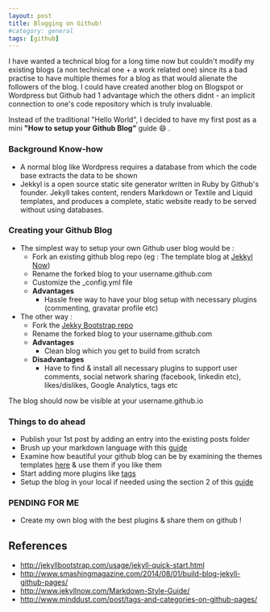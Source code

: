 ```yaml
---
layout: post
title: Blogging on Github!
#category: general
tags: [github]
---
```

 
I have wanted a technical blog for a long time now but couldn't modify my existing blogs (a non technical one + a work related one) since its a bad practise to have multiple themes for a blog as that would alienate the followers of the blog.
I could have created another blog on Blogspot or Wordpress but Github had 1 advantage which the others didnt - an implicit connection to one's code repository which is truly invaluable. 

Instead of the traditional "Hello World", I decided to have my first post as a mini **"How to setup your Github Blog"** guide :smile: .

### Background Know-how
- A normal blog like Wordpress requires a database from which the code base extracts the data to be shown
- Jekkyl is a open source static site generator written in Ruby by Github's founder. Jekyll takes content, renders Markdown or Textile and Liquid templates, and produces a complete, static website ready to be served without using databases. 

### Creating your Github Blog
- The simplest way to setup your own Github user blog would be :
    - Fork an existing github blog repo (eg : The template blog at [Jekkyl Now](https://github.com/barryclark/jekyll-now))
    - Rename the forked blog to your username.github.com
    - Customize the _config.yml file
    - **Advantages** 
        - Hassle free way to have your blog setup with necessary plugins (commenting, gravatar profile etc)  
- The other way :
    - Fork the [Jekky Bootstrap repo](https://github.com/plusjade/jekyll-bootstrap.git) 
    - Rename the forked blog to your username.github.com
    - **Advantages**
        - Clean blog which you get to build from scratch
    - **Disadvantages**
        - Have to find & install all necessary plugins to support user comments, social network sharing (facebook, linkedin etc), likes/dislikes, Google Analytics, tags etc 

The blog should now be visible at your username.github.io

### Things to do ahead
- Publish your 1st post by adding an entry into the existing posts folder
- Brush up your markdown language with this [guide](http://www.jekyllnow.com/Markdown-Style-Guide/)
- Examine how beautiful your github blog can be by examining the themes templates [here](http://jekyllthemes.org/) & use them if you like them
- Start adding more plugins like [tags](http://www.minddust.com/post/tags-and-categories-on-github-pages/)
- Setup the blog in your local if needed using the section 2 of this [guide](http://jekyllbootstrap.com/usage/jekyll-quick-start.html)


### PENDING FOR ME
- Create my own blog with the best plugins & share them on github !



## References 
* <http://jekyllbootstrap.com/usage/jekyll-quick-start.html>
* <http://www.smashingmagazine.com/2014/08/01/build-blog-jekyll-github-pages/>
* <http://www.jekyllnow.com/Markdown-Style-Guide/>
* <http://www.minddust.com/post/tags-and-categories-on-github-pages/>